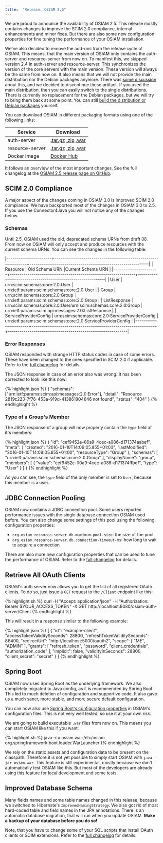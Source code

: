 ```yaml
---
title:  "Release: OSIAM 2.5"
---
```


We are proud to announce the availability of OSIAM 2.5.
This release mostly contains changes to improve the SCIM 2.0 compliance, internal enhancements and minor fixes.
But there are also some new configuration properties for fine tuning the performance of your OSIAM installation.

We've also decided to remove the add-ons from the release cycle of OSIAM.
This means, that the main version of OSIAM only contains the auth-server and resource-server from now on.
To manifest this, we skipped version 2.4 in auth-server and resource-server.
This synchronizes the version of the core servers with the main version.
These version will always be the same from now on.
It also means that we will not provide the main distribution nor the Debian packages anymore.
There was [some discussion](https://github.com/osiam/osiam/issues/93) about this, and we decided to discontinue these artifact.
If you used the main distribution, then you can easily switch to the single distributions.
There is currently no replacement for the Debian packages, but we will try to bring them back at some point.
You can still [build the distribution or Debian packages](https://github.com/osiam/distribution) yourself.

You can download OSIAM in different packaging formats using one of the following links:

<table>
  <thead>
    <tr>
      <th>Service</th>
      <th>Download</th>
    </tr>
  </thead>
  <tbody>
    <tr>
      <td>auth-server</td>
      <td>
          <a href="https://github.com/osiam/osiam/releases/download/v2.5/auth-server-2.5-distribution.tar.gz">.tar.gz</a>
          <a href="https://github.com/osiam/osiam/releases/download/v2.5/auth-server-2.5-distribution.zip">.zip</a>
          <a href="https://github.com/osiam/osiam/releases/download/v2.5/auth-server-2.5.war">.war</a>
      </td>
    </tr>
    <tr>
      <td>resource-server</td>
      <td>
          <a href="https://github.com/osiam/osiam/releases/download/v2.5/resource-server-2.5-distribution.tar.gz">.tar.gz</a>
          <a href="https://github.com/osiam/osiam/releases/download/v2.5/resource-server-2.5-distribution.zip">.zip</a>
          <a href="https://github.com/osiam/osiam/releases/download/v2.5/resource-server-2.5.war">.war</a>
      </td>
    </tr>
    <tr>
      <td>Docker image</td>
      <td>
          <a href="https://hub.docker.com/r/osiamorg/osiam/">Docker Hub</a>
      </td>
    </tr>
  </tbody>
</table>

It follows an overview of the most important changes.
See the full changelog at the [OSIAM 2.5 release page on GitHub](https://github.com/osiam/osiam/releases/tag/v2.5).

## SCIM 2.0 Compliance

A major aspect of the changes coming in OSIAM 3.0 is improved SCIM 2.0 compliance.
We have backported most of the changes in OSIAM 3.0 to 2.5.
If you use the Connector4Java you will not notice any of the changes below.

### Schemas

Until 2.5, OSIAM used the old, deprecated schema URNs from draft 08.
From now on OSIAM will only accept and produce resources with the current schema URNs.
You can see the changes in the following table:

|-----------------------+----------------------------------------------------------------+-------------------------------------------------------------|
| Resource              | Old Schema URN                                                 |Current Schema URN                                           |
|-----------------------+----------------------------------------------------------------+-------------------------------------------------------------|
| User                  | urn:scim:schemas:core:2.0:User                                 | urn:ietf:params:scim:schemas:core:2.0:User                  |
| Group                 | urn:scim:schemas:core:2.0:Group                                | urn:ietf:params:scim:schemas:core:2.0:Group                 |
| ListResponse          | urn:scim:schemas:core:2.0:User/urn:scim:schemas:core:2.0:Group | urn:ietf:params:scim:api:messages:2.0:ListResponse          |
| ServiceProviderConfig | urn:scim:schemas:core:2.0:ServiceProviderConfig                | urn:ietf:params:scim:schemas:core:2.0:ServiceProviderConfig |
|-----------------------+----------------------------------------------------------------+-------------------------------------------------------------|

### Error Responses

OSIAM responded with strange HTTP status codes in case of some errors.
These have been changed to the ones specified in SCIM 2.0 if applicable.
Refer to the [full changelog](https://github.com/osiam/osiam/releases/tag/v2.5) for details.

The JSON response in case of an error also was wrong.
It has been corrected to look like this now:

{% highlight json %}
{
  "schemas": ["urn:ietf:params:scim:api:messages:2.0:Error"],
  "detail": "Resource 2819c223-7f76-453a-919d-413861904646 not found",
  "status": "404"
}
{% endhighlight %}

### Type of a Group's Member

The JSON response of a group will now properly contain the `type` field of it's members:

{% highlight json %}
{
      "id": "cef9452e-00a9-4cec-a086-d171374aabef",
      "meta": {
        "created": "2016-01-10T14:09:05.855+01:00",
        "lastModified": "2016-01-10T14:09:05.855+01:00",
        "resourceType": "Group"
      },
      "schemas": [
        "urn:ietf:params:scim:schemas:core:2.0:Group"
      ],
      "displayName": "group",
      "members": [
        {
          "value": "cef9452e-00a9-4cec-a086-d171374ffbef",
          "type": "User"
        }
      ]
    }
{% endhighlight %}

As you can see, the `type` field of the only member is set to `User`, because this member is a user.

## JDBC Connection Pooling

OSIAM now contains a JDBC connection pool.
Some users reported performance issues with the single database connection OSIAM used before.
You can also change some settings of this pool using the following configuration properties:

- `org.osiam.resource-server.db.maximum-pool-size`: the size of the pool
- `org.osiam.resource-server.db.connection-timeout-ms`: how long to wait to acquire a connection

There are also more new configuration properties that can be used to tune the performance of OSIAM.
Refer to the [full changelog](https://github.com/osiam/osiam/releases/tag/v2.5) for details.

## Retrieve All OAuth Clients

OSIAM's auth server now allows you to get the list of all registered OAuth clients.
To do so, just issue a `GET` request to the `/Client` endpoint like this:

{% highlight sh %}
curl -H "Accept: application/json" -H "Authorization: Bearer $YOUR_ACCESS_TOKEN" -X GET http://localhost:8080/osiam-auth-server/Client
{% endhighlight %}

This will result in a response similar to the following example:

{% highlight json %}
[
  {
    "id": "example-client",
    "accessTokenValiditySeconds": 28800,
    "refreshTokenValiditySeconds": 86400,
    "redirectUri": "http://localhost:5000/oauth2",
    "scope": [
      "ME",
      "ADMIN"
    ],
    "grants": [
      "refresh_token",
      "password",
      "client_credentials",
      "authorization_code"
    ],
    "implicit": false,
    "validityInSeconds": 28800,
    "client_secret": "secret"
  }
]
{% endhighlight %}

## Spring Boot

OSIAM now uses Spring Boot as the underlying framework.
We also completely migrated to Java config, as it is recommended by Spring Boot.
This led to much deletion of configuration and supportive code.
It also gave us a much saner, more stable, and more secure default configuration.

You can now also use [Spring Boot's configuration properties](https://docs.spring.io/spring-boot/docs/1.2.8.RELEASE/reference/html/common-application-properties.html)
in OSIAM's configuration files.
This is not very well tested, so use it at your own risk.

We are going to build executable `.war` files from now on.
This means you can start OSIAM like this if you want:

{% highlight sh %}
java -cp osiam.war:/etc/osiam org.springframework.boot.loader.WarLauncher
{% endhighlight %}

We rely on the static assets and configuration data to be present on the classpath.
Therefore it is not yet possible to simply start OSIAM with `java -jar osiam.war`.
This feature is still experimental, mostly because we don't automatically test OSIAM like this.
But most of the developers are already using this feature for local development and some tests.

## Improved Database Schema

Many fields names and some table names changed in this release, because we switched to Hibernate's `ImprovedNamingStrategy`.
We also got rid of most hard-coded table and field names in the JPA annotations.
There is an automatic database migration, that will run when you update OSIAM.
**Make a backup of your database before you do so!**

Note, that you have to change some of your SQL scripts that install OAuth clients or SCIM extensions.
Refer to the [full changelog](https://github.com/osiam/osiam/releases/tag/v2.5) for details.

